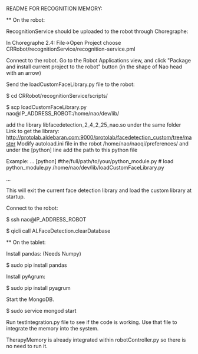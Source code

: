 README FOR RECOGNITION MEMORY:


** On the robot:

RecognitionService should be uploaded to the robot through Choregraphe:

In Choregraphe 2.4: File->Open Project choose CRRobot/recognitionService/recognition-service.pml

Connect to the robot. Go to the Robot Applications view, and click "Package and install current project to the robot" button (in the shape of Nao head with an arrow)


Send the loadCustomFaceLibrary.py file to the robot:
 
 $ cd CRRobot/recognitionService/scripts/

 $ scp loadCustomFaceLibrary.py nao@IP_ADDRESS_ROBOT:/home/nao/dev/lib/

add the library libfacedetection_2_4_2_25_nao.so under the same folder
Link to get the library: http://protolab.aldebaran.com:9000/protolab/facedetection_custom/tree/master
Modify autoload.ini file in the robot /home/nao/naoqi/preferences/ and 
under the [python] line add the path to this python file

Example:
...
[python]
#the/full/path/to/your/python_module.py   # load python_module.py
/home/nao/dev/lib/loadCustomFaceLibrary.py

...

This will exit the current face detection library and load the custom library at startup.

Connect to the robot:

 $ ssh nao@IP_ADDRESS_ROBOT

 $ qicli call ALFaceDetection.clearDatabase

** On the tablet:

Install pandas: (Needs Numpy)

 $ sudo pip install pandas

Install pyAgrum:

 $ sudo pip install pyagrum


Start the MongoDB.

 $ sudo service mongod start

Run testIntegration.py file to see if the code is working. Use that file to integrate the memory into the system. 


TherapyMemory is already integrated within robotController.py so there is no need to run it.




